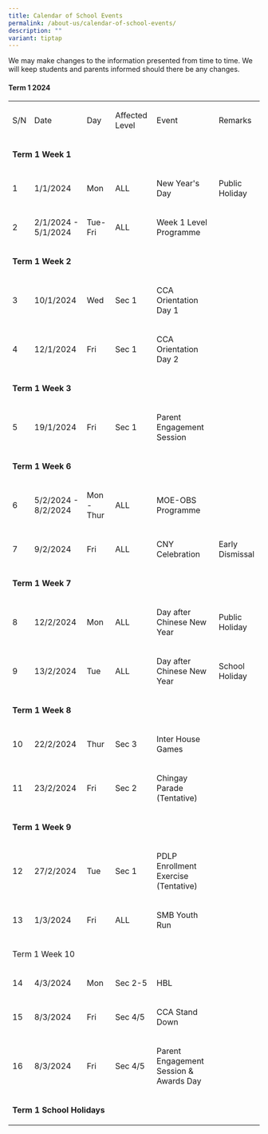 ```yaml
---
title: Calendar of School Events
permalink: /about-us/calendar-of-school-events/
description: ""
variant: tiptap
---
```

<p>We may make changes to the information presented from time to time. We will keep students and parents informed should there be any changes.</p><h4><strong>Term 1 2024</strong></h4><table><tbody><tr><td rowspan="1" colspan="1"><p>S/N</p></td><td rowspan="1" colspan="1"><p>Date</p></td><td rowspan="1" colspan="1"><p>Day</p></td><td rowspan="1" colspan="1"><p>Affected Level</p></td><td rowspan="1" colspan="1"><p>Event</p></td><td rowspan="1" colspan="1"><p>Remarks</p></td></tr><tr><td rowspan="1" colspan="6"><p><strong>Term 1 Week 1</strong></p></td></tr><tr><td rowspan="1" colspan="1"><p>1</p></td><td rowspan="1" colspan="1"><p>1/1/2024</p></td><td rowspan="1" colspan="1"><p>Mon</p></td><td rowspan="1" colspan="1"><p>ALL</p></td><td rowspan="1" colspan="1"><p>New Year's Day</p></td><td rowspan="1" colspan="1"><p>Public Holiday</p></td></tr><tr><td rowspan="1" colspan="1"><p>2</p></td><td rowspan="1" colspan="1"><p>2/1/2024 - 5/1/2024</p></td><td rowspan="1" colspan="1"><p>Tue-Fri</p></td><td rowspan="1" colspan="1"><p>ALL</p></td><td rowspan="1" colspan="1"><p>Week 1 Level Programme</p></td><td rowspan="1" colspan="1"><p>&nbsp;</p></td></tr><tr><td rowspan="1" colspan="6"><p><strong>Term 1 Week 2</strong></p></td></tr><tr><td rowspan="1" colspan="1"><p>3</p></td><td rowspan="1" colspan="1"><p>10/1/2024</p></td><td rowspan="1" colspan="1"><p>Wed</p></td><td rowspan="1" colspan="1"><p>Sec 1</p></td><td rowspan="1" colspan="1"><p>CCA Orientation Day 1</p></td><td rowspan="1" colspan="1"><p>&nbsp;</p></td></tr><tr><td rowspan="1" colspan="1"><p>4</p></td><td rowspan="1" colspan="1"><p>12/1/2024</p></td><td rowspan="1" colspan="1"><p>Fri</p></td><td rowspan="1" colspan="1"><p>Sec 1</p></td><td rowspan="1" colspan="1"><p>CCA Orientation Day 2</p></td><td rowspan="1" colspan="1"><p>&nbsp;</p></td></tr><tr><td rowspan="1" colspan="6"><p><strong>Term 1 Week 3</strong></p></td></tr><tr><td rowspan="1" colspan="1"><p>5</p></td><td rowspan="1" colspan="1"><p>19/1/2024</p></td><td rowspan="1" colspan="1"><p>Fri</p></td><td rowspan="1" colspan="1"><p>Sec 1</p></td><td rowspan="1" colspan="1"><p>Parent Engagement Session</p></td><td rowspan="1" colspan="1"><p>&nbsp;</p></td></tr><tr><td rowspan="1" colspan="6"><p><strong>Term 1 Week 6</strong></p></td></tr><tr><td rowspan="1" colspan="1"><p>6</p></td><td rowspan="1" colspan="1"><p>5/2/2024 - 8/2/2024</p></td><td rowspan="1" colspan="1"><p>Mon -Thur</p></td><td rowspan="1" colspan="1"><p>ALL</p></td><td rowspan="1" colspan="1"><p>MOE-OBS Programme</p></td><td rowspan="1" colspan="1"><p>&nbsp;</p></td></tr><tr><td rowspan="1" colspan="1"><p>7</p></td><td rowspan="1" colspan="1"><p>9/2/2024</p></td><td rowspan="1" colspan="1"><p>Fri</p></td><td rowspan="1" colspan="1"><p>ALL</p></td><td rowspan="1" colspan="1"><p>CNY Celebration</p></td><td rowspan="1" colspan="1"><p>Early Dismissal</p></td></tr><tr><td rowspan="1" colspan="6"><p><strong>Term 1 Week 7</strong></p></td></tr><tr><td rowspan="1" colspan="1"><p>8</p></td><td rowspan="1" colspan="1"><p>12/2/2024</p></td><td rowspan="1" colspan="1"><p>Mon</p></td><td rowspan="1" colspan="1"><p>ALL</p></td><td rowspan="1" colspan="1"><p>Day after Chinese New Year</p></td><td rowspan="1" colspan="1"><p>Public Holiday</p></td></tr><tr><td rowspan="1" colspan="1"><p>9</p></td><td rowspan="1" colspan="1"><p>13/2/2024</p></td><td rowspan="1" colspan="1"><p>Tue</p></td><td rowspan="1" colspan="1"><p>ALL</p></td><td rowspan="1" colspan="1"><p>Day after Chinese New Year</p></td><td rowspan="1" colspan="1"><p>School Holiday</p></td></tr><tr><td rowspan="1" colspan="6"><p><strong>Term 1 Week 8</strong></p></td></tr><tr><td rowspan="1" colspan="1"><p>10</p></td><td rowspan="1" colspan="1"><p>22/2/2024</p></td><td rowspan="1" colspan="1"><p>Thur</p></td><td rowspan="1" colspan="1"><p>Sec 3</p></td><td rowspan="1" colspan="1"><p>Inter House Games</p></td><td rowspan="1" colspan="1"><p>&nbsp;</p></td></tr><tr><td rowspan="1" colspan="1"><p>11</p></td><td rowspan="1" colspan="1"><p>23/2/2024</p></td><td rowspan="1" colspan="1"><p>Fri</p></td><td rowspan="1" colspan="1"><p>Sec 2</p></td><td rowspan="1" colspan="1"><p>Chingay Parade (Tentative)</p></td><td rowspan="1" colspan="1"><p>&nbsp;</p></td></tr><tr><td rowspan="1" colspan="6"><p><strong>Term 1 Week 9</strong></p></td></tr><tr><td rowspan="1" colspan="1"><p>12</p></td><td rowspan="1" colspan="1"><p>27/2/2024</p></td><td rowspan="1" colspan="1"><p>Tue</p></td><td rowspan="1" colspan="1"><p>Sec 1</p></td><td rowspan="1" colspan="1"><p>PDLP Enrollment Exercise (Tentative)</p></td><td rowspan="1" colspan="1"><p>&nbsp;</p></td></tr><tr><td rowspan="1" colspan="1"><p>13</p></td><td rowspan="1" colspan="1"><p>1/3/2024</p></td><td rowspan="1" colspan="1"><p>Fri</p></td><td rowspan="1" colspan="1"><p>ALL</p></td><td rowspan="1" colspan="1"><p>SMB Youth Run</p></td><td rowspan="1" colspan="1"><p>&nbsp;</p></td></tr><tr><td rowspan="1" colspan="6"><p>Term 1 Week 10</p></td></tr><tr><td rowspan="1" colspan="1"><p>14</p></td><td rowspan="1" colspan="1"><p>4/3/2024</p></td><td rowspan="1" colspan="1"><p>Mon</p></td><td rowspan="1" colspan="1"><p>Sec 2-5</p></td><td rowspan="1" colspan="1"><p>HBL</p></td><td rowspan="1" colspan="1"><p>&nbsp;</p></td></tr><tr><td rowspan="1" colspan="1"><p>15</p></td><td rowspan="1" colspan="1"><p>8/3/2024</p></td><td rowspan="1" colspan="1"><p>Fri</p></td><td rowspan="1" colspan="1"><p>Sec 4/5</p></td><td rowspan="1" colspan="1"><p>CCA Stand Down</p></td><td rowspan="1" colspan="1"><p>&nbsp;</p></td></tr><tr><td rowspan="1" colspan="1"><p>16</p></td><td rowspan="1" colspan="1"><p>8/3/2024</p></td><td rowspan="1" colspan="1"><p>Fri</p></td><td rowspan="1" colspan="1"><p>Sec 4/5</p></td><td rowspan="1" colspan="1"><p>Parent Engagement Session &amp; Awards Day</p></td><td rowspan="1" colspan="1"><p>&nbsp;</p></td></tr><tr><td rowspan="1" colspan="6"><p><strong>Term 1 School Holidays</strong></p></td></tr></tbody></table><p></p><h4></h4><p></p>